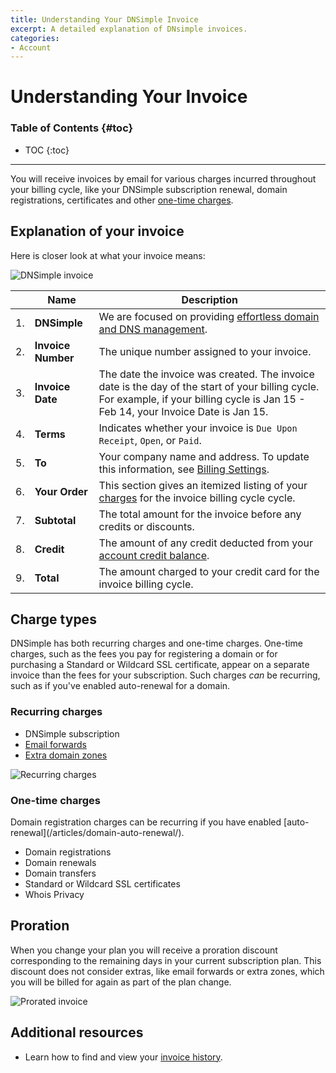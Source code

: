 ```yaml
---
title: Understanding Your DNSimple Invoice
excerpt: A detailed explanation of DNsimple invoices.
categories:
- Account
---
```


# Understanding Your Invoice

### Table of Contents {#toc}

* TOC
{:toc}

---

You will receive invoices by email for various charges incurred throughout your billing cycle, like your DNSimple subscription renewal, domain registrations, certificates and other [one-time charges](#one-time-charges).


## Explanation of your invoice

Here is closer look at what your invoice means:

![DNSimple invoice](/files/dnsimple-invoice.png)

|    | **Name**           | **Description**                                                                                                                                                                       |
|:--:|--------------------|---------------------------------------------------------------------------------------------------------------------------------------------------------------------------------------|
| 1. | **DNSimple**       | We are focused on providing [effortless domain and DNS management](https://support.dnsimple.com/articles/dnsimple-services/).                                                         |
| 2. | **Invoice Number** | The unique number assigned to your invoice.                                                                                                                                           |
| 3. | **Invoice Date**   | The date the invoice was created. The invoice date is the day of the start of your billing cycle. For example, if your billing cycle is Jan 15 - Feb 14, your Invoice Date is Jan 15. |
| 4. | **Terms**          | Indicates whether your invoice is `Due Upon Receipt`, `Open`, or `Paid`.                                                                                                              |
| 5. | **To**             | Your company name and address. To update this information, see [Billing Settings](/articles/billing-settings/).                                                                       |
| 6. | **Your Order**     | This section gives an itemized listing of your [charges](#charge-types) for the invoice billing cycle cycle.                                                                  |
| 7. | **Subtotal**       | The total amount for the invoice before any credits or discounts.                                                                                                                     |
| 8. | **Credit**         | The amount of any credit deducted from your [account credit balance](/articles/account-subscription-balance/).                                                                        |
| 9. | **Total**          | The amount charged to your credit card for the invoice billing cycle.                                                                                                                                         |


## Charge types

DNSimple has both recurring charges and one-time charges. One-time charges, such as the fees you pay for registering a domain or for purchasing a Standard or Wildcard SSL certificate, appear on a separate invoice than the fees for your subscription. Such charges _can_ be recurring, such as if you've enabled auto-renewal for a domain.

### Recurring charges

- DNSimple subscription
- [Email forwards](/articles/email-forwarding/)
- [Extra domain zones](/articles/dns-hosting/#extra-zones)

![Recurring charges](/files/recurring-charges.png)

### One-time charges

<info>
Domain registration charges can be recurring if you have enabled [auto-renewal](/articles/domain-auto-renewal/).
</info>

- Domain registrations
- Domain renewals
- Domain transfers
- Standard or Wildcard SSL certificates
- Whois Privacy


## Proration

When you change your plan you will receive a proration discount corresponding to the remaining days in your current subscription plan. This discount does not consider extras, like email forwards or extra zones, which you will be billed for again as part of the plan change.

![Prorated invoice](/files/prorated-invoice.png)


## Additional resources

- Learn how to find and view your [invoice history](/articles/account-invoice-history/).
